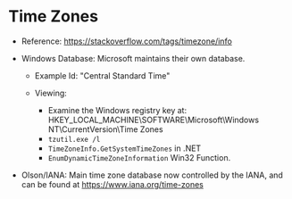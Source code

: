 # Time Zones

- Reference: https://stackoverflow.com/tags/timezone/info

- Windows Database: Microsoft maintains their own database.

  - Example Id: "Central Standard Time"

  - Viewing:
    - Examine the Windows registry key at: HKEY_LOCAL_MACHINE\SOFTWARE\Microsoft\Windows NT\CurrentVersion\Time Zones
    - `tzutil.exe /l`
    - `TimeZoneInfo.GetSystemTimeZones` in .NET
    - `EnumDynamicTimeZoneInformation` Win32 Function.

- Olson/IANA: Main time zone database now controlled by the IANA, and can be found
  at https://www.iana.org/time-zones


